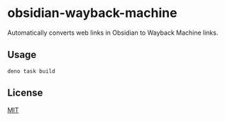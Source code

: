 # obsidian-wayback-machine

Automatically converts web links in Obsidian to Wayback Machine links.

## Usage

```shell
deno task build
```

## License

[MIT](https://choosealicense.com/licenses/mit/)
